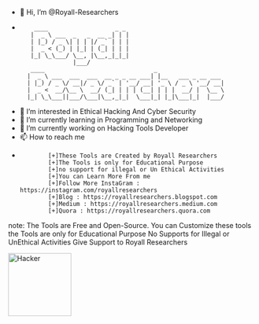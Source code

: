 - 👋 Hi, I’m @Royall-Researchers
-
          ____                   _ _ 
         |  _ \ ___  _   _  __ _| | |
         | |_) / _ \| | | |/ _` | | |
         |  _ < (_) | |_| | (_| | | |
         |_| \_\___/ \__, |\__,_|_|_|
                     |___/           
         ____                               _                   
        |  _ \ ___  ___  ___  __ _ _ __ ___| |__   ___ _ __ ___ 
        | |_) / _ \/ __|/ _ \/ _` | '__/ __| '_ \ / _ \ '__/ __|
        |  _ <  __/\__ \  __/ (_| | | | (__| | | |  __/ |  \__ \ 
        |_| \_\___||___/\___|\__,_|_|  \___|_| |_|\___|_|  |___/
       
  
- 👀 I’m interested in Ethical Hacking And Cyber Security
- 🌱 I’m currently learning in Programming and Networking
- 🔭 I’m currently working on Hacking Tools Developer
- 📫 How to reach me
-     
              [+]These Tools are Created by Royall Researchers 
              [+]The Tools is only for Educational Purpose 
              [+]no support for illegal or Un Ethical Activities 
              [+]You can Learn More From me
              [+]Follow More InstaGram : https://instagram.com/royallresearchers 
              [+]Blog : https://royallresearchers.blogspot.com 
              [+]Medium : https://royallresearchers.medium.com
              [+]Quora : https://royallresearchers.quora.com


note: The Tools are Free and Open-Source. 
You can Customize these tools 
the Tools are only for Educational Purpose No Supports for Illegal or UnEthical Activities 
Give Support to Royall Researchers 

<img src="https://github.com/Royall-Researchers/Royall-Researchers/blob/main/abcd.gif" width="128" alt="Hacker"/>


<!---
Royall-Researchers/Royall-Researchers is a ✨ special ✨ repository because its `README.md` (this file) appears on your GitHub profile.
You can click the Preview link to take a look at your changes.
--->

